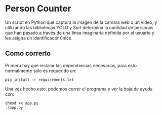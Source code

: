 # Person Counter

Un script en Python que captura la imagen de la camara web o un video, y utilizando las bibliotecas YOLO y Sort determina la cantidad de personas que han pasado a través de una linea imaginaria definida por el usuario y les asigna un identificador único.

## Como correrlo

Primero hay que instalar las dependencias necesarias, para esto normalmente
solo es requerido un:
```
pip install -r requirements.txt
```

Una vez hecho esto, podemos correr el programa y ver la hoja de ayuda con:
```
chmod +x app.py
./app.py
```
